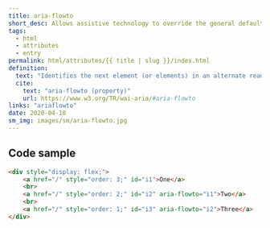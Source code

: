 ```yaml
---
title: aria-flowto
short_desc: Allows assistive technology to override the general default of reading in document source order.trigger. "
tags:
  - html
  - attributes
  - entry
permalink: html/attributes/{{ title | slug }}/index.html
definition:
  text: "Identifies the next element (or elements) in an alternate reading order of content which, at the user's discretion, allows assistive technology to override the general default of reading in document source order."
  cite:
    text: "aria-flowto (property)"
    url: https://www.w3.org/TR/wai-aria/#aria-flowto
links: "ariaflowto"
date: 2020-04-18
sm_img: images/sm/aria-flowto.jpg
---
```


<h2 class="h3"><span>Code sample</span></h2>

```html
<div style="display: flex;">
    <a href="/" style="order: 3;" id="i1">One</a>
    <br>
    <a href="/" style="order: 2;" id="i2" aria-flowto="i1">Two</a>
    <br>
    <a href="/" style="order: 1;" id="i3" aria-flowto="i2">Three</a>
</div>
```
